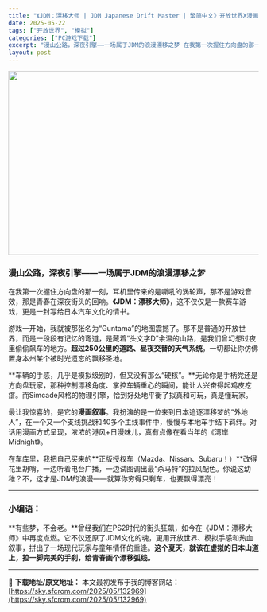 ```yaml
---
title: "《JDM：漂移大师 | JDM Japanese Drift Master | 繁简中文》开放世界X漫画剧情！JDM街头漂移新体验！"
date: 2025-05-22
tags: ["开放世界", "模拟"]
categories: ["PC游戏下载"]
excerpt: "漫山公路，深夜引擎——一场属于JDM的浪漫漂移之梦 在我第一次握住方向盘的那一刻，耳机里传来的是嘶吼的涡轮声，那不是游戏音效，那是青春在深夜街头的回响。《JDM：漂移大师》，这不仅仅是一款赛车游戏，更是一封写给日本汽车文化的情书。 游戏一开始，我就被那张名为“Guntama”的地图震撼了。那不是普通&hellip;"
layout: post
---
```


<img class="aligncenter size-full wp-image-132970" src="https://sky.sfcrom.com/wp-content/uploads/2025/05/2025052202033526.webp" alt="" width="660" height="370" />
<h3 data-start="54" data-end="83">漫山公路，深夜引擎——一场属于JDM的浪漫漂移之梦</h3>
<p data-start="85" data-end="178">在我第一次握住方向盘的那一刻，耳机里传来的是嘶吼的涡轮声，那不是游戏音效，那是青春在深夜街头的回响。<strong data-start="135" data-end="149">《JDM：漂移大师》</strong>，这不仅仅是一款赛车游戏，更是一封写给日本汽车文化的情书。</p>
<p data-start="180" data-end="313">游戏一开始，我就被那张名为“Guntama”的地图震撼了。那不是普通的开放世界，而是一段段有记忆的弯道，是藏着“头文字D”余温的山路，是我们曾幻想过夜里偷偷飙车的地方。<strong data-start="264" data-end="288">超过250公里的道路、昼夜交替的天气系统</strong>，一切都让你仿佛置身本州某个被时光遗忘的飘移圣地。</p>
<p data-start="315" data-end="427">**车辆的手感，几乎是模拟级别的，但又没有那么“硬核”。**无论你是手柄党还是方向盘玩家，那种控制漂移角度、掌控车辆重心的瞬间，能让人兴奋得起鸡皮疙瘩。而Simcade风格的物理引擎，恰到好处地平衡了拟真和可玩，真是懂玩家。</p>
<p data-start="429" data-end="547">最让我惊喜的，是它的<strong data-start="439" data-end="447">漫画叙事</strong>。我扮演的是一位来到日本追逐漂移梦的“外地人”，在一个又一个支线挑战和40多个主线事件中，慢慢与本地车手结下羁绊。对话用漫画方式呈现，浓浓的港风+日漫味儿，真有点像在看当年的《湾岸Midnight》。</p>
<p data-start="549" data-end="661">在车库里，我把自己买来的**正版授权车（Mazda、Nissan、Subaru！）**改得花里胡哨，一边听着电台广播，一边试图调出最“杀马特”的拉风配色。你说这幼稚？不，这才是JDM的浪漫——就算你穷得只剩车，也要飘得漂亮！</p>


<hr data-start="663" data-end="666" />

<h3 data-start="668" data-end="676">小编语：</h3>
<p data-start="678" data-end="814">**有些梦，不会老。**曾经我们在PS2时代的街头狂飙，如今在《JDM：漂移大师》中再度点燃。它不仅还原了JDM文化的魂，更用开放世界、模拟手感和热血叙事，拼出了一场现代玩家与童年情怀的重逢。<strong data-start="774" data-end="814">这个夏天，就该在虚拟的日本山道上，拉一脚完美的手刹，给青春画个漂移弧线。</strong></p>

---
📖 **下载地址/原文地址：** 本文最初发布于我的博客网站：[https://sky.sfcrom.com/2025/05/132969](https://sky.sfcrom.com/2025/05/132969)
